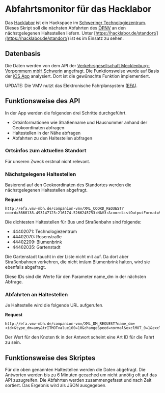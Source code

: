 # Abfahrtsmonitor für das Hacklabor

Das [Hacklabor](https://hacklabor.de) ist ein Hackspace im [Schweriner Technologiezentrum](http://tgz-mv.de). 
Dieses Skript soll die nächsten Abfahrten des [ÖPNV](http://nahverkehr-schwerin.de) an den nächstgelegenen Haltestellen liefern.
Unter [https://hacklabor.de/standort/](https://hacklabor.de/standort/) ist es im Einsatz zu sehen.

## Datenbasis

Die Daten werden von dem API der [Verkehrsgesellschaft Mecklenburg-Vorpommern mbH Schwerin](http://www.vmv-mbh.de/) angefragt. 
Die Funktionsweise wurde auf Basis der [iOS App](https://itunes.apple.com/de/app/mv-fahrt-gut/id1022785965) analysiert. 
Dort ist die gewünschte Funktion implementiert.

UPDATE: Die VMV nutzt das Elektronische Fahrplansystem ([EFA](https://www.startpage.com/do/search?q=EFA+XML+API+&l=deutsch])). 

## Funktionsweise des API

In der App werden die folgenden drei Schritte durchgeführt.

- Ortsinformationen wie Straßenname und Hausnummer anhand der Geokoordinaten abfragen
- Haltestellen in der Nähe abfragen
- Abfahrten zu den Haltestellen abfragen

### Ortsinfos zum aktuellen Standort

Für unseren Zweck erstmal nicht relevant.

### Nächstgelegene Haltestellen

Basierend auf den Geokoordinaten des Standortes werden die nächstgelegenen Haltestellen abgefragt.

**Request**

```
http://efa.vmv-mbh.de/companion-vmv/XML_COORD_REQUEST?coord=3660138.493147123:216174.5266245753:NAV3:&coordListOutputFormat=STRING&coordOutputFormat=NAV3&inclFilter=1&type_1=STOP&stateless=1&max=5&radius_1=1000
```

Die dichtesten Haltestellen für Bus und Straßenbahn sind folgende:

- 44402071: Technologiezentrum
- 44402070: Rosenstraße
- 44402209: Blumenbrink
- 44402035: Gartenstadt

Die Gartenstadt taucht in der Liste nicht mit auf. Da dort aber Straßenbahnen verkehren, die nicht im/am Blumenbrink halten, wird sie ebenfalls abgefragt.

Diese IDs sind die Werte für den Parameter name_dm in der nächsten Abfrage.

### Abfahrten an Haltestellen

Je Haltestelle wird die folgende URL aufgerufen.

**Request**

```
http://efa.vmv-mbh.de/companion-vmv/XML_DM_REQUEST?name_dm=<id>&type_dm=any&trITMOTvalue100=10&changeSpeed=normal&exclMOT_0=1&exclMOT_1=1&exclMOT_2=1&mergeDep=1&coordOutputFormat=NAV3&coordListOutputFormat=STRING&useAllStops=1&excludedMeans=checkbox&useRealtime=1&deleteAssignedStops=1&itOptionsActive=1&canChangeMOT=0&mode=direct&ptOptionsActive=1&limit=10&imparedOptionsActive=1&locationServerActive=1&depType=stopEvents&useProxFootSearch=0&maxTimeLoop=2&includeCompleteStopSeq=1
```

Der Wert für den Knoten tk in der Antwort scheint eine Art ID für die Fahrt zu sein.

## Funktionsweise des Skriptes

Für die oben genannten Haltestellen werden die Daten abgefragt. Die Antworten werden bis zu 6 Minuten gecached um nicht unnötig oft auf das API zuzugreifen. 
Die Abfahrten werden zusammengefasst und nach Zeit sortiert. Das Ergebnis wird als JSON ausgegeben.
